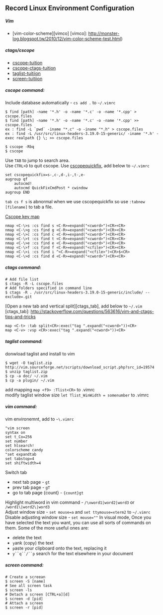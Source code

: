 Record Linux Environment Configuration
--------------------------------------------
##### Vim
	
- [vim-color-scheme][vimco]
[vimco]: http://monster-log.blogspot.tw/2010/12/vim-color-scheme-test.html)
	

##### ctags/cscope

- [cscope-tuition](http://hamisme.blogspot.tw/2011/02/cscope.html)
- [cscope-ctags-tuition](http://angledark0123.pixnet.net/blog/post/51919594-vim%E9%99%84%E4%BB%B6%EF%BC%9Acscope%2Bctag-%E4%BD%BF%E7%94%A8%E7%AD%86%E8%A8%98)
- [taglist-tuitiion](http://nelsonchunglife.blogspot.tw/2011/06/ubuntuvim-plugin-ctagstaglist.html)
- [screen-tuitiion](http://blogger.gtwang.org/2013/11/screen-command-examples-to-manage-linux-terminals.html)

##### cscope command:

Include database automatically - `cs add .` to `~/.vimrc` 

	$ find [path] -name '*.h' -o -name '*.c' -o -name '*.cpp' > cscope.files
	$ find [path] -name '*.h' -o -name '*.c' -o -name '*.cpp' >> cscope.files
	ex : find -L `pwd` -iname "*.c" -o -iname "*.h" > cscope.files
	ex : find -L /usr/src/linux-headers-3.19.0-15-generic/ -iname '*.h' -exec realpath {} \; >> cscope.files

	$ cscope -Rbq
	$ cscope

Use `TAB` to jump to search area.  
Use `CTRL+D` to quit cscope.
Use [cscopequickfix](http://stackoverflow.com/questions/28185067/vim-go-to-next-search-result-across-multiple-files), add below to `~/.vimrc`

	set cscopequickfix=s-,c-,d-,i-,t-,e-
	augroup qf
	    autocmd!
	    autocmd QuickFixCmdPost * cwindow
	augroup END

`tab cs f s` is abnormal when we use cscopequickfix so use `:tabnew [filename]` to tab a file.

[Cscope key map](http://cscope.sourceforge.net/cscope_maps.vim)

	nmap <C-\>s :cs find s <C-R>=expand("<cword>")<CR><CR>
	nmap <C-\>g :cs find g <C-R>=expand("<cword>")<CR><CR>
	nmap <C-\>c :cs find c <C-R>=expand("<cword>")<CR><CR>
	nmap <C-\>t :cs find t <C-R>=expand("<cword>")<CR><CR>
	nmap <C-\>e :cs find e <C-R>=expand("<cword>")<CR><CR>
	nmap <C-\>f :cs find f <C-R>=expand("<cfile>")<CR><CR>
	nmap <C-\>i :cs find i ^<C-R>=expand("<cfile>")<CR>$<CR>
	nmap <C-\>d :cs find d <C-R>=expand("<cword>")<CR><CR>

##### ctags command:

	# Add file list
	$ ctags -R -L cscope.files
	# Add folders specified in command line
	$ ctags -R . /usr/src/linux-headers-3.19.0-15-generic/include/ --exclude=.git

[Open a new tab and vertical split][ctags_tab], add below to `~/.vim`
[ctags_tab]: http://stackoverflow.com/questions/563616/vim-and-ctags-tips-and-tricks

	map <C-t> :tab split<CR>:exec("tag ".expand("<cword>"))<CR>
	map <C-v> :vsp <CR>:exec("tag ".expand("<cword>"))<CR>

##### taglist command:

donwload taglist and install to vim

	$ wget -O taglist.zip http://vim.sourceforge.net/scripts/download_script.php?src_id=19574
	$ unzip taglist.zip
	$ cp -a doc/ ~/.vim
	$ cp -a plugin/ ~/.vim

add mapping `map <f9> :Tlist<CR>` to .vimrc  
modify taglist window size `let Tlist_WinWidth = somenumber` to .vimrc

##### vim command:

vim environemnt, add to `~\.vimrc`

	"vim screen
	syntax on
	set t_Co=256
	set number
	set hlsearch!
	colorscheme candy
	"set expandtab
	set tabstop=4
	set shiftwidth=4

Switch tab  
- next tab page - `gt`
- prev tab page - `gT`
- go to tab page {count} - `{count}gt`

Highlight multiword in vim command - `/\vword1|word2|word3` or `/word1\|word2\|word3`  
Adjust window size - `set mouse=a` and `set ttymouse=xterm2` to `~/.vimrc`  
Disable adjusting window size - `set mouse=""`
In visual mode, Once you have selected the text you want, you can use all sorts of commands on them. Some of the more useful ones are:  
- `d`elete the text
- `y`ank (copy) the text
- `p`aste your clipboard onto the text, replacing it
- `y``q``/``p` search for the text elsewhere in your document

##### screen command:

	# Create a screean
	$ screen -S [name]
	# See all screen task
	$ screen -ls
	# Detach a screen [CTRL+a][d]
	$ screen -d [pid]
	# Attach a screen
	$ screen -r [pid]



